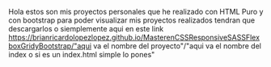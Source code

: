Hola estos son mis proyectos personales que he realizado con HTML Puro y con bootstrap para poder visualizar mis proyectos realizados tendran que descargarlos o 
siemplemente aqui en este link https://brianricardolopezlopez.github.io/MasterenCSSResponsiveSASSFlexboxGridyBootstrap/"aqui va el nombre del proyecto"/"aqui va el nombre del index o si es un index.html simple lo pones"
